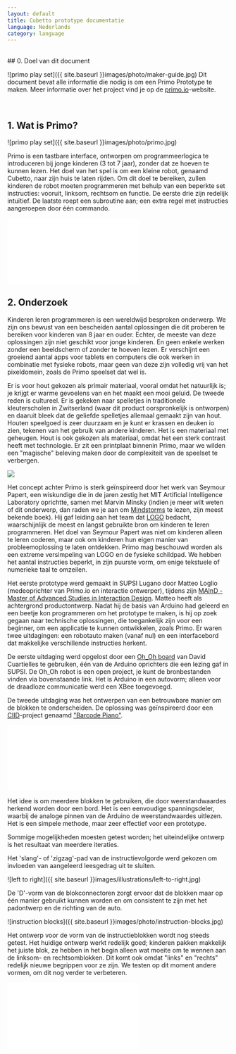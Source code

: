 ```yaml
---
layout: default
title: Cubetto prototype documentatie
language: Nederlands
category: language
---
```


<br>

<div id="content" markdown="1">
## 0. Doel van dit document

![primo play set]({{ site.baseurl }}images/photo/maker-guide.jpg)
Dit document bevat alle informatie die nodig is om een Primo Prototype te maken.
Meer informatie over het project vind je op de [primo.io](http://primo.io)-website.

<br>

## 1. Wat is Primo?

![primo play set]({{ site.baseurl }}images/photo/primo.jpg)

Primo is een tastbare interface, ontworpen om programmeerlogica te introduceren bij jonge kinderen (3 tot 7 jaar), zonder dat ze hoeven te kunnen lezen. Het doel van het spel is om een kleine robot, genaamd Cubetto, naar zijn huis te laten rijden. Om dit doel te bereiken, zullen kinderen de  robot moeten programmeren met behulp van een beperkte set instructies: vooruit, linksom, rechtsom en functie. De eerste drie zijn redelijk intuïtief. De laatste roept een subroutine aan; een extra regel met instructies aangeroepen door één commando.

<div class="videoWrapper">
	<iframe src="//player.vimeo.com/video/82620072" frameborder="0" webkitallowfullscreen="true" mozallowfullscreen="true"  allowfullscreen="true">        
    </iframe>
</div>

## 2. Onderzoek

Kinderen leren programmeren is een wereldwijd besproken onderwerp. We zijn ons bewust van een bescheiden aantal oplossingen die dit proberen te bereiken voor kinderen van 8 jaar en ouder. Echter, de meeste van deze oplossingen zijn niet geschikt voor jonge kinderen. En geen enkele werken zonder een beeldscherm of zonder te hoeven lezen. Er verschijnt een groeiend aantal apps voor tablets en computers die ook werken in combinatie met fysieke robots, maar geen van deze zijn volledig vrij van het pixeldomein, zoals de Primo speelset dat wel is.

Er is voor hout gekozen als primair materiaal, vooral omdat het natuurlijk is; je krijgt er warme gevoelens van en het maakt een mooi geluid. De tweede reden is cultureel. Er is gekeken naar spelletjes in traditionele kleuterscholen in Zwitserland (waar dit product oorspronkelijk is ontworpen) en daaruit bleek dat de geliefde spelletjes allemaal gemaakt zijn van hout. Houten speelgoed is zeer duurzaam en je kunt er krassen en deuken io zien, tekenen van het gebruik van andere kinderen. Het is een materiaal met geheugen. Hout is ook gekozen als materiaal, omdat het een sterk contrast heeft met technologie. Er zit een printplaat binnenin Primo, maar we wilden een "magische" beleving maken door de complexiteit van de speelset te verbergen.

<img class="float" src="{{ site.baseurl }}images/photo/logo-turtle.jpg">

Het concept achter Primo is sterk geïnspireerd door het werk van Seymour Papert, een wiskundige die in de jaren zestig het MIT Artificial Intelligence Laboratory oprichtte, samen met Marvin Minsky (indien je meer wilt weten of dit onderwerp, dan raden we je aan om [Mindstorms](http://www.amazon.co.uk/Mindstorms-Children-Computers-Powerful-Ideas/dp/0465046746/ref=sr_1_1?ie=UTF8&qid=1393675158&sr=8-1&keywords=mindstorms+papert) te lezen, zijn meest bekende boek). Hij gaf leiding aan het team dat [LOGO](http://en.wikipedia.org/wiki/Logo_(programming_language)) bedacht, waarschijnlijk de meest en langst gebruikte bron om kinderen te leren programmeren. Het doel van Seymour Papert was niet om kinderen alleen te leren coderen, maar ook om kinderen hun eigen manier van probleemoplossing te laten ontdekken. Primo mag beschouwd worden als een extreme versimpeling van LOGO en de fysieke schildpad. We hebben het aantal instructies beperkt, in zijn puurste vorm, om enige tekstuele of numerieke taal te omzeilen.

Het eerste prototype werd gemaakt in SUPSI Lugano door Matteo Loglio (medeoprichter van Primo.io en interactie ontwerper), tijdens zijn [MAInD - Master of Advanced Studies in Interaction Design](http://www.maind.supsi.ch/). Matteo heeft als achtergrond productontwerp. Nadat hij de basis van Arduino had geleerd en een beetje kon programmeren om het prototype te maken, is hij op zoek gegaan naar technische oplossingen, die toegankelijk zijn voor een beginner, om een applicatie te kunnen ontwikkelen, zoals Primo. Er waren twee uitdagingen: een robotauto maken (vanaf nul) en een interfacebord dat makkelijke verschillende instructies herkent.

De eerste uitdaging werd opgelost door een [Oh_Oh board](http://david.cuartielles.com/w/Maquila2/Ohoh) van David Cuartielles te gebruiken, één van de Arduino oprichters die een lezing gaf in SUPSI. De Oh_Oh robot is een open project, je kunt de bronbestanden vinden via bovenstaande link. Het is Arduino in een autovorm; alleen voor de draadloze communicatie werd een XBee toegevoegd.

De tweede uitdaging was het ontwerpen van een betrouwbare manier om de blokken te onderscheiden. De oplossing was geïnspireerd door een [CIID](http://ciid.dk/)-project genaamd ["Barcode Piano"](http://ciid.dk/education/portfolio/idp11/courses/physical-computing/projects/barcode-piano/).

<div class="videoWrapper">
	<iframe src="//player.vimeo.com/video/19704918" frameborder="0" webkitallowfullscreen="true" mozallowfullscreen="true"  allowfullscreen="true">    
    </iframe>
</div>


Het idee is om meerdere blokken te gebruiken, die door weerstandwaardes herkend worden door een bord. Het is een eenvoudige spanningsdeler, waarbij de analoge pinnen van de Arduino de weerstandwaardes uitlezen. Het is een simpele methode, maar zeer effectief voor een prototype.

Sommige mogelijkheden moesten getest worden; het uiteindelijke ontwerp is het resultaat van meerdere iteraties.

Het 'slang'- of 'zigzag'-pad van de instructievolgorde werd gekozen om invloeden van aangeleerd leesgedrag uit te sluiten.

![left to right]({{ site.baseurl }}images/illustrations/left-to-right.jpg)

De 'D'-vorm van de blokconnectoren zorgt ervoor dat de blokken maar op één manier gebruikt kunnen worden en om consistent te zijn met het padontwerp en de richting van de auto.

![instruction blocks]({{ site.baseurl }}images/photo/instruction-blocks.jpg)

Het ontwerp voor de vorm van de instructieblokken wordt nog steeds getest. Het huidige ontwerp werkt redelijk goed; kinderen pakken makkelijk het juiste blok, ze hebben in het begin alleen wat moeite om te wennen aan de linksom- en rechtsomblokken. Dit komt ook omdat "links" en "rechts" redelijk nieuwe begrippen voor ze zijn. We testen op dit moment andere vormen, om dit nog verder te verbeteren.

<div class="videoWrapper">
	<iframe src="//player.vimeo.com/video/50570097" frameborder="0" webkitallowfullscreen="true" mozallowfullscreen="true"  allowfullscreen="true">

    </iframe>
</div>

In eerste instantie was de robot een speelgoedauto. Een zeer complexe en tijdrovende vorm om te maken, omdat het een vorm (uitgesneden met een lasercutter) is die laag voor laag aan elkaar geplakt is en daarna meer dan een uur geschuurd moet worden. De auto had ook een andere beperking; het was zeer gericht op jongens. Als 'breinspeelgoed'-maker wilden we discussies en opmerkingen over jongensgericht speelgoed voorkomen. We wilden neutraal blijven en wilden geen speelgoed ontwerpen speciaal voor jongens of meisjes. Daarom hebben we gekozen voor een zeer neutrale vorm, een doos.

Er werd een naam, persoonlijkheid en een glimlach gegeven aan het doosje, zodat het aantrekkelijker werd voor kinderen. De robot heet "Cubetto" (Italiaans voor "kleine kubus"). Het idee is ook om een basismodule te maken van Cubetto, dat later makkelijk uitgebreid en aangepast kan worden in de toekomst.

![cubetto]({{ site.baseurl }}images/photo/cubetto.jpg)

## 3. Om te beginnen

### 3.1 De basis

Primo bestaat uit drie delen: een interfacebord, Cubetto en een set instructieblokken. Door instructieblokken in het interfacebord te plaatsen, maken kinderen een instructieset (een programma) welke Cubette uitvoert.

Er zijn vier type instructieblokken. Hierdoor moeten 4 verschillende weerstandwaardes gebruikt worden; het liefst met een groot waardeverschil tussen elkaar.

De blokken worden in de gaten van het interfacebord geplaatst, waar de weerstandwaarde wordt herkent. Daarna worden de waardes verwerkt in een tekenreeks welke naar Cubetto worden gestuurd met behulp van twee XBee-modules. Cubette voert deze instructies vervolgens uit, één voor één.

Het brein van het prototype is gemaakt met twee Arduino's, een UNO (een Leonardo of Duemilanove kan ook) voor Cubetto en een Mega voor het interfacebord, waar 16 analoge inputs nodig zijn.

### 3.2 Electronica

### Benodige gereedschappen

* Soldeerbout
* Soldeertin
* Draad
* Lijmpistool
* Houtlijm
* Kopertape (5mm breed)

### Materialen (prijzen in Euro)

Cubetto ~ 88 €

* Arduino UNO (of Leonardo) - 20 € : [Arduino Store](http://store.arduino.cc/index.php?main_page=product_info&cPath=11&products_id=195#.UxC5nfTV_bA)
* Arduino Proto Wireless Shield - 14.90 € : [Arduino Store](http://store.arduino.cc/index.php?main_page=product_info&cPath=37_5&products_id=145#.UxC53vTV_bA)
* SN754410 motor driver - 3.90 € : [Arduino Store](http://store.arduino.cc/index.php?main_page=product_info&cPath=6_33&products_id=153#.UxC5-_TV_bB)
* XBee (serie 1 of 2, maakt niet uit welke) : 23.90 € - [Arduino Store](http://store.arduino.cc/index.php?main_page=product_info&cPath=37_38&products_id=292#.UxC6cvTV_bA)
* 2 x SolarBotics wielen : 4.74 € - [Solarbotics Store](https://solarbotics.com/product/gmpw/)
* 2 x SolarBotics Gear Motors GM3 : 8.36 € - [Solarbotics Store](https://solarbotics.com/product/gm3/)
* 2 x ball casters : 5.79 € - [Solarbotics Store](https://solarbotics.com/product/23160/)
* CNY70 x 2 : 1 € - [Mouser](http://uk.mouser.com/ProductDetail/Vishay/CNY70/?qs=%2fha2pyFaduj8YpDhNNtXszq4w32cl%2fAjUjdOwQUvJUM%3d)
* (optioneel) batterijhouder : 4 € - [Solarbotics Store](https://solarbotics.com/product/bholdaa_4_cell/)
* (optioneel) 4 x oplaadbare batterijen

Interfacebord ~ 88 € (puur toeval)

* Arduino Mega 2560 : 39.00 € - [Arduino Store](http://store.arduino.cc/index.php?main_page=product_info&cPath=11&products_id=196#.UxC_gPTV_bA)
* Arduino Proto Wireless Shield : 14.90 - [Arduino Store](http://store.arduino.cc/index.php?main_page=product_info&cPath=37_5&products_id=145#.UxC53vTV_bA)
* XBee (serie 1 of 2, maakt niet uit welke) : 23.90 € - [Arduino Store](http://store.arduino.cc/index.php?main_page=product_info&cPath=37_38&products_id=292#.UxC6cvTV_bA)
* 16 x 5mm rode LED's : 1 € - [Mouser](http://uk.mouser.com/ProductDetail/Lite-On/LTL-4223/?Lite-On/LTL-4223/&qs=sGAEpiMZZMusoohG2hS%252b15J8d1kHl%252bvkJpzS4atZNEA=)
* 16 x 220Ω-weerstand : 0.16 € - [Mouser](http://uk.mouser.com/ProductDetail/Xicon/291-220-RC/?qs=sGAEpiMZZMu61qfTUdNhG%2f1uGo5nxyCVqn6ChOCvUEE%3d)
* 16 x 10KΩ-weerstand : 0.16 € - [Mouser](http://uk.mouser.com/ProductDetail/Xicon/291-10K-RC/?qs=sGAEpiMZZMu61qfTUdNhG6xwTrVwTvbz8PPav3aExs8%3d)
* 1 x knop : 1 €
* 50 x male headers : 1 €
* 16 x dubbele male headers : 0.50 € - [Arduino Store](http://store.arduino.cc/index.php?main_page=product_info&cPath=6_32&products_id=294#.UxC_3fTV_bA)
* 50 x female headers : 1 € - [Arduino Store](http://store.arduino.cc/index.php?main_page=product_info&cPath=6_32&products_id=188#.UxDAAfTV_bA)
* 16 x magneten ø 4 h 3 : 3.5 € - [Supermagnete](http://www.supermagnete.ch/eng/S-04-03-N)

Instructie blokken ~ 4 €

* 4 x 4.7KΩ-weerstand : 0.04 € - [Mouser](http://uk.mouser.com/ProductDetail/Xicon/291-47K-RC/?qs=sGAEpiMZZMu61qfTUdNhG%2fbdyz6pU6a%252bvHlD5kaZWgo%3d)
* 4 x 100KΩ-weerstand : 0.04 € - [Mouser](http://uk.mouser.com/ProductDetail/Xicon/291-100K-RC/?qs=sGAEpiMZZMu61qfTUdNhG81NIhcRRUJQxII5Nsctha8%3d)
* 4 x 220Ω-weerstand : 0.04 € - [Mouser](http://uk.mouser.com/ProductDetail/Xicon/291-220-RC/?qs=sGAEpiMZZMu61qfTUdNhG%2f1uGo5nxyCVqn6ChOCvUEE%3d)
* 4 x 10KΩ-weerstand : 0.04 € - [Mouser](http://uk.mouser.com/ProductDetail/Xicon/291-10K-RC/?qs=sGAEpiMZZMu61qfTUdNhG6xwTrVwTvbz8PPav3aExs8%3d)
* 16 magneten ø 4 h 3 : 3.5 € - [Supermagnete](http://www.supermagnete.ch/eng/S-04-03-N)

### 3.3 Spanning

Cubetto en (optioneel) het interfacebord worden gevoed door batterijen. Je kunt LiPo- of AA-batterijen gebruiken voor het prototype, die keuze is aan jou. Wij hebben beide gebruikt; LiPo-batterijen zijn erg goed, maar hebben extra benodigheden nodig. Als je vanaf nul begint, raden we AA-batterijen aan. Ze raken wel snel leeg; daarom kun je het beste oplaadbare batterijen gebruiken, zoals NiMh.

### 3.4 Ontwerp van het prototype

Het hele product is gemaakt van hout en uitgesneden met behulp van een lasercutter. Er is voornamelijk triplex van 4 mm gebruikt, terwijl voor één laag 1 mm dik hout (vliegtuigtriplex) gebruikt is. Je kunt deze onderdelen laten snijden door een dienst zoals Ponoko of in een FabLab bij je in de buurt. Het eerste prototype werd gemaakt in [FabLab Lugano](http://fablab.supsi.ch/). Het ontwerp werd verder ontwikkeld in [FabLab Torino](http://fablabtorino.org/), waar een deel van het Primo-ontwerpteam nog steeds zit.

Het maken van Cubetto en het interfacebord is een bewerkelijk, maar erg simpel proces. Hun buitenkanten zijn in de basis dozen. De echte complexiteit ligt in de instructieblokken. Deze zijn gemaakt van een dubbele 4mm houten laag met een magneet en een gesoldeerde weerstand binnenin.

## 4. Het prototype maken

### [Download de lasercutter-bestanden](files/primo-prototype-laser.zip)

### 4.1 Interfacebord

Om het interfacebord te maken heb je twee bestanden nodig: interface-board-4mm.dxf en interface-board-1mm.dxf: het eerst is voor het triplex van 4 mm dik en de tweede voor het triplex van 1 mm dik. De onderdelen zijn genummerd, zodat je ze makkelijk kunt samenvoegen. De nummers zitten in een aparte laag in het bestand, dus je kunt ze makkelijk verwijderen voordat je gaat snijden. We raden je aan om het gat voor de knop aan te passen aan de grootte van de knop die je gaat gebruiken.

Lijm de delen 1 en 2 aan elkaar. Lijm ook de delen 3 en 4 aan elkaar. Je kunt de gaten in de hoeken gebruiken om de delen te positioneren met behulp van boutjes en moertjes terwijl de lijm een nachtje droogt.

Knip daarna 32 stukken kopertape van 70 mm lang per stuk en plak deze in de rechthoekige gaten in het deel (laag 3+4) dat je zojuist gelijmd hebt; aan beide zijden moet minimaal 30 mm zitten.

![copper connectors]({{ site.baseurl }}images/illustrations/board-1.jpg)
![copper connectors]({{ site.baseurl }}images/illustrations/board-2.jpg)

Zodra je klaar bent, kun je de twee delen aan elkaar plakken, 1+2 aan 3+4.

![copper connectors]({{ site.baseurl }}images/illustrations/board-esploso.jpg)

Zodra de lijm droog is, plaats je de magneten in de kleine gaten. Leg de toplaag op de kop en plaats de magneten in de kleine gaten, zorg ervoor dat de polariteit van de magneten allemaal gelijk is, het maakt niet uit of dat noord of zuid is. Lijm de magneten vast met een druppel lijm.

Nu verder met de electronica. Maak twee sporen voor 5V en GND, zoals je hieronder ziet in de afbeelding. Het eerste prototype had geen kopersporen, het had draden (dat kun je ook gebruiken), maar in dit prototype hebben we kopertape gebruikt voor de sporen. Dat scheelt je 100% van de tijd. Het maakt het maken van verbindingen ook makkelijker.

![rails]({{ site.baseurl }}images/illustrations/board-3.jpg)

De volgende stap is het verbinden van één van de connectoren van elk gat aan het GND-spoor. Als je kopertape hebt gebruikt, kun je een extra stukje toevoegen, zodat deze beide uiteinden raakt.

![rails]({{ site.baseurl }}images/illustrations/board-5.jpg)

Nu gaan we de andere connector verbinden aan het 5V-spoort, maar nu met een 10KΩ-weerstand ertussen. Een mooie bijkomstigheid van kopertape is dat het soldeertin makkelijk erop smelt. Deze techniek is gebruikt:

![10k]({{ site.baseurl }}images/photo/diy-docs-1.jpg)

Dit is wat je ongeveer moet hebben als je klaar bent:

![10k scheme]({{ site.baseurl }}images/illustrations/board-6.jpg)

Nu kun je de LED's plaatsen; stop één rode LED in elk van de 16 gaten en zet deze vast m.b.v. het lijmpistool. Zodra de lijm koud is, kun je 'm verbinden. Houd er rekening mee dat LED's polariteit hebben: de lange draad is de anode en de korte de cathode.

![10k]({{ site.baseurl }}images/photo/diy-docs-6.jpg)

Verbind elke cathode aan het GND-spoor met een 220Ω-weerstand ertussen in.

![10k scheme]({{ site.baseurl }}images/illustrations/board-7.jpg)

De lange draad van een LED wordt verbonden aan een digitale I/O-pin van de Arduino Mega; deze pinnen zijn genummerd van 22 t/m 53. De LED's moeten in volgorde aangesloten worden, zodat het makkelijker wordt om ze in de code aan te sturen. In mijn prototype heb ik, bijvoorbeeld, de pinnen 30 t/m 45 gebruikt (er zijn 16 LED's).
Het startpunt is niet belangrijk, zolang je ze maar in de juiste volgorde aansluit. Dit betekent dat, als we, bijvoorbeeld, beginnen met pin 30, de eerste LED aan pin 30 verbonden moet worden, de tweede aan pin 31, de derde aan pin 32, enzovoorts, tot en met LED 16 aan pin 45.

De draden zijn gesoldeerd aan de dubbele male headers, omdat de digitale pinnen van de Arduino Mega in een dubbele lijn zijn gepositioneerd. Op deze manier is het makkelijk om de LED's aan te sluiten en om de Arduino uit het bord te kunnen halen.

![rack]({{ site.baseurl }}images/photo/diy-docs-4.jpg)

Zodra alle LED's zijn gesoldeerd, moeten we onze handgemaakte connector solderen. Deze wordt aangesloten op de analoge pinnen van de Arduino Mega, om de verschillende weerstandwaardes uit te lezen. Net zoals bij de LED's moeten deze in de juiste volgorde worden aangesloten, te beginnen bij A0 voor gat 1 t/m A15 voor gat 16. De draad begint op dezelfde plek als waar we de 10KΩ-weerstand hebben vastgemaakt. Zie deze illustratie:

![analog input board connections]({{ site.baseurl }}images/illustrations/board-8.jpg)

<div class="cf">
<img class="float cf" src="{{ site.baseurl }}images/illustrations/button.jpg">

<p>
Hier heb ik enkele male headers gebruikt, omdat de analoge pinnen op één lijn staan.

</p>

<p>
Het laatste om te verbinden is de knop: pak het en soldeer twee draden aan de tegen overelkaar gelegen headers. Plaats de knop dan in het bijbehorende gat vanaf de bovenkant en druk het helemaal naar beneden, totdat het niet verder kan. Draai nu het bord om; er moeten nu twee draden uit de gaten komen. Verbind deze, zoals je in de afbeelding ziet: één direct naar het 5V-spoor, de andere naar het GND-spoor met een 10KΩ-weerstand ertussen. Verbind het dan met een digitale pin van de Arduino vanaf de 'knop'-kant van de weerstand. In dit voorbeeld gebruiken we pin 50.
</p>
</div>

![photo]({{ site.baseurl }}images/photo/diy-docs-5.jpg)

Het bord is nu bijna klaar, we hoeven nu alleen nog maar het Wireless Shield op de Arduino Mega te plaatsen en de headers op de juiste plaats in het bord te steken. Ter herinnering, 30 t/m 45 zijn voor de LED's, A0 t/m A15 voor de blokconnectoren en 50 voor de knop. Gebruik de A0 t/m A5-pinnen voor de eerste 5 connectoren van het Wireless Shield. Vergeet niet om het GND-spoor te verbinden aan de GND-pin en het 5V-spoor aan de 5V-pin.

![rack]({{ site.baseurl }}images/photo/diy-docs-3.jpg)

Nu een beetje afwerking: nadat je deel 12 van het bord hebt geverfd, kun je het vastlijmen aan deel 13 van het bord.

Hetzelfde geldt voor de rode knop: nadat deel 14 is geverfd, bevestig je iets zachts (zoals karton) op deel 2 rondom de knop en dan wat lijm op de knop en, voordat de lijm droog is, bevestig je de rode knop. Zie de afbeeldingen:

![photo]({{ site.baseurl }}images/illustrations/button-mechanics.jpg)

### INSTRUCTIEBLOKKEN

Dit is één van de instructieblokken, in onderdelen:

<img class="float cf" src="{{ site.baseurl }}images/illustrations/instruction-esploso.jpg">

Om de instructieblokken te maken, begin je met het snijden van het hout (m.b.v. een lasercutter). Er zijn twee bestanden nodig: één voor het 4 mm triplex en één voor het 1 mm triplex. De blokken bestaan uit 4 lagen, genummerd 1 t/m 4. Met de onderdelen uit de twee bestanden, kun je precies 16 blokken maken, vier van elk type.

Elk blok heeft een andere weerstand. Dit zijn de weerstanden die gebruikt zijn in het prototype:

VOORUIT: 4.7K Ω<br>
LINKSOM: 10K Ω<br>
RECHTSOM: 220 Ω<br>
FUNCTIE: 100K Ω

Lijm eerst de delen 3 en 4 aan elkaar.

Zodra de lijm droog is, kun je gaan verven. In de afbeelding hieronder zie je welke kleur elk onderdeel moet krijgen:

![image]({{ site.baseurl }}images/illustrations/colors.jpg)

Per blok heb je twee stukken kopertape van 40 mm lang nodig. Steek deze door de gaten van de delen die je net gelijmd hebt en maak hier een strakke ring van.

![photo]({{ site.baseurl }}images/illustrations/instruction-block-guide.jpg)

Daarna plaats je een magneet in het gat. Zorg ervoor dat deze CORRECT GEORIENTEERD is, zodat het blok later 'plakt' in het interfacebord. Als je 'm andersom plaatst, dan wordt deze afgestoten door de andere magneet. Een grappig effect, maar niet wat we willen bereiken.

Fixeer de magneet met een drup lijm en plak daarop de juiste weerstand met de draden op het kopertape.
Soldeer daarna de weerstand aan de beide stukken kopertape. Knip, na het solderen, de extra draadlengte af en lijm deel 2 op de weerstand.

Maak je blok af door de laatste laag, deel nummer 1, erop te lijmen. Herhaal dan dit proces voor elk blok :)

### CUBETTO

Electronica:

Het prototype voor Cubetto kan gemaakt worden met een Arduino UNO of Leonardo, met een Proto Wireless Shield erop. We gebruiken het Proto Shield, omdat er een klein prototypegebied op zit dat breed genoeg is voor de motor driver en de connectoren voor de optische encoders, motoren en stroom.

Cubetto moet 90 graden naar links of recht draaien. Een zeer onnauwkeurige manier om dit te doen is op basis van tijd, zoals "draai 1 seconde naar rechts"; je kunt dan elke keer ongeveer hetzelfde resultaat verwachten. "Ongeveer", omdat het afhankelijk is van vele factoren, zoals de vloer, batterijspanning enz. Ik heb dit probleem opgelost door de draaiafstand van het wiel te detecteren m.b.v. twee CNY70 optische encoders in combinatie met een sticker. De ronde sticker komt aan de binnenkant van het wiel en ziet er ongeveer zo uit:

![photo]({{ site.baseurl }}images/photo/diy-docs-14.jpg)

De sticker is verdeeld in witte en zwarte punten, omdat de CNY70 het verschil kan detecteren tussen de witte en zwarte stukken. De CNY70 heeft een infrarood-LED die continu aan is en een fototransistor die de hoeveelheid infraroodlicht meet. Als zwart materiaal voor het onderdeel staat, wordt er bijna geen licht gereflecteerd, omdat zwart materiaal licht absorbeert. Als het materiaal wit is, dan wordt al het licht gereflecteerd en daarom zal de sensorwaarde heel hoog zijn. Het verschil tussen de waardes wordt gebruikt om de draaiafstand te meten.

![photo]({{ site.baseurl }}images/illustrations/cny70-physycs.jpg)

De motor driver en de connectoren voor de andere onderdelen worden op het prototypinggebied van het Wireless Proto Shield gesoldeerd. Hiervoor kun je male headers gebruiken als connector en female headers voor de andere onderdelen.

![photo]({{ site.baseurl }}images/illustrations/wireless-shield-connections.jpg)

Hier heb ik simpele male headers gebruikt als connector en female headers voor de andere connector.

![photo]({{ site.baseurl }}images/photo/diy-docs-12.jpg)

![photo]({{ site.baseurl }}images/illustrations/wireless-shield-connections-1.jpg)

De SN754410 motor driver heeft 16 pinnen, die als volgt aangesloten moeten worden:

![photo]({{ site.baseurl }}images/illustrations/motor-driver.jpg)

CNY70-schema:

![image]({{ site.baseurl }}images/illustrations/cny70-wiring.jpg)

Ontwerp:

Snij (m.b.v. een lasercutter) eerst alle onderdelen van cubetto.dxf; alle Cubetto-onderdelen komen uit 4 mm dik triplex. Volg deze visuele instructies om de basis te bouwen:

![photo]({{ site.baseurl }}images/illustrations/cubetto-guide.jpg)

Monteer de motoren nog niet, begin met het monteren van de ball casters.

![photo]({{ site.baseurl }}images/illustrations/ball-caster.jpg)

![photo]({{ site.baseurl }}images/photo/diy-docs-9.jpg)

Nu de CNY70. Soldeer de twee tegenover elkaar gelegen headers (diagonaal) (die aan de 5V verbonden moeten worden) en een draad; soldeer daarna twee draden aan de overige twee headers. Soldeer deze drie draden aan een rij van drie female headers. Deze wordt later aangesloten op de headers van het proto shield.

![image]({{ site.baseurl }}images/illustrations/cny70-header.jpg)

De twee CNY70's moeten aan de rand van de grondplaat vastgemaakt worden, met de LED en de fototransistor horizontaal. Je kunt lijm gebruiken om ze vast te maken.

Op de foto zie je de exacte locatie.

![photo]({{ site.baseurl }}images/photo/diy-docs-11.jpg)

Soldeer draden aan de kleine aansluitingen van de motoren. Je kunt de draden om elkaar draaien om het sterker te maken. Soldeer twee female headers aan het eind, zoals je op de afbeelding ziet:

![image]({{ site.baseurl }}images/illustrations/motor-wiring.jpg)

Print nu de tekening met witte en zwarte punten en plak deze op een stuk karton (of hout, dat is aan jou). Knip de randen bij en maak een gat in het midden, omdat dit onderdeel tussen het wiel en de motor komt. De witte en zwarte punten moeten naar de binnenkant van Cubetto wijzen en de afstand tussen de print en de CNY70 moet tussen de 1 en 3 mm liggen, om ervoor te zorgen dat de CNY70 goed werkt.

![photo]({{ site.baseurl }}images/photo/diy-docs-10.jpg)

Nu kun je de wielen vastmaken aan de motoren. Als je de Solarbotics wielen gebruikt, dan kun de deze vastmaken met de meegeleverde schroef (niet te vast draaien).

Lijm drie van de vier 'muren' van Cubetto, delen 5, 7 en 8. De achterkant laten we los, voor het geval we nog iets moeten aanpssen.

Pak de batterijhouder en soldeer de zwarte en rode draad aan 2 female headers. De headers op het shield gaan naar VIN en GND. Een schakelaar die de rode draad onderbreekt, wordt sterk aangeraden.

![photo]({{ site.baseurl }}images/photo/diy-docs-13.jpg)

Nu kun je de Arduino + Protoshield op de motoren plaatsen, alle headers aansluiten op het shield en je bent klaar met het maken van Cubetto.
</div>

## Arduino

### [Download de Arduino-bestanden](https://github.com/primo-io/arduino-sketches/raw/master/primo-prototype-arduino.zip)

De instructies staan als commentaar in de sketches.
